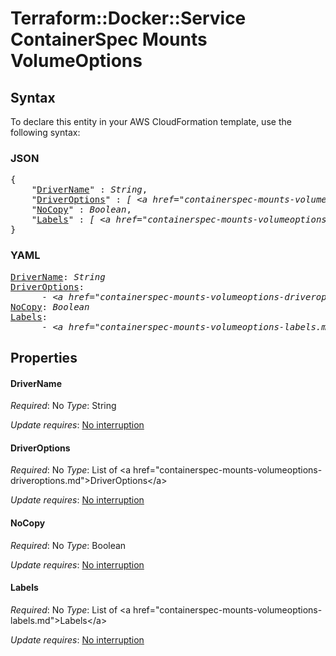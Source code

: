 # Terraform::Docker::Service ContainerSpec Mounts VolumeOptions

## Syntax

To declare this entity in your AWS CloudFormation template, use the following syntax:

### JSON

<pre>
{
    "<a href="#drivername" title="DriverName">DriverName</a>" : <i>String</i>,
    "<a href="#driveroptions" title="DriverOptions">DriverOptions</a>" : <i>[ &lt;a href=&#34;containerspec-mounts-volumeoptions-driveroptions.md&#34;&gt;DriverOptions&lt;/a&gt;, ... ]</i>,
    "<a href="#nocopy" title="NoCopy">NoCopy</a>" : <i>Boolean</i>,
    "<a href="#labels" title="Labels">Labels</a>" : <i>[ &lt;a href=&#34;containerspec-mounts-volumeoptions-labels.md&#34;&gt;Labels&lt;/a&gt;, ... ]</i>
}
</pre>

### YAML

<pre>
<a href="#drivername" title="DriverName">DriverName</a>: <i>String</i>
<a href="#driveroptions" title="DriverOptions">DriverOptions</a>: <i>
      - &lt;a href=&#34;containerspec-mounts-volumeoptions-driveroptions.md&#34;&gt;DriverOptions&lt;/a&gt;</i>
<a href="#nocopy" title="NoCopy">NoCopy</a>: <i>Boolean</i>
<a href="#labels" title="Labels">Labels</a>: <i>
      - &lt;a href=&#34;containerspec-mounts-volumeoptions-labels.md&#34;&gt;Labels&lt;/a&gt;</i>
</pre>

## Properties

#### DriverName

_Required_: No
_Type_: String

_Update requires_: [No interruption](https://docs.aws.amazon.com/AWSCloudFormation/latest/UserGuide/using-cfn-updating-stacks-update-behaviors.html#update-no-interrupt)

#### DriverOptions

_Required_: No
_Type_: List of &lt;a href=&#34;containerspec-mounts-volumeoptions-driveroptions.md&#34;&gt;DriverOptions&lt;/a&gt;

_Update requires_: [No interruption](https://docs.aws.amazon.com/AWSCloudFormation/latest/UserGuide/using-cfn-updating-stacks-update-behaviors.html#update-no-interrupt)

#### NoCopy

_Required_: No
_Type_: Boolean

_Update requires_: [No interruption](https://docs.aws.amazon.com/AWSCloudFormation/latest/UserGuide/using-cfn-updating-stacks-update-behaviors.html#update-no-interrupt)

#### Labels

_Required_: No
_Type_: List of &lt;a href=&#34;containerspec-mounts-volumeoptions-labels.md&#34;&gt;Labels&lt;/a&gt;

_Update requires_: [No interruption](https://docs.aws.amazon.com/AWSCloudFormation/latest/UserGuide/using-cfn-updating-stacks-update-behaviors.html#update-no-interrupt)

